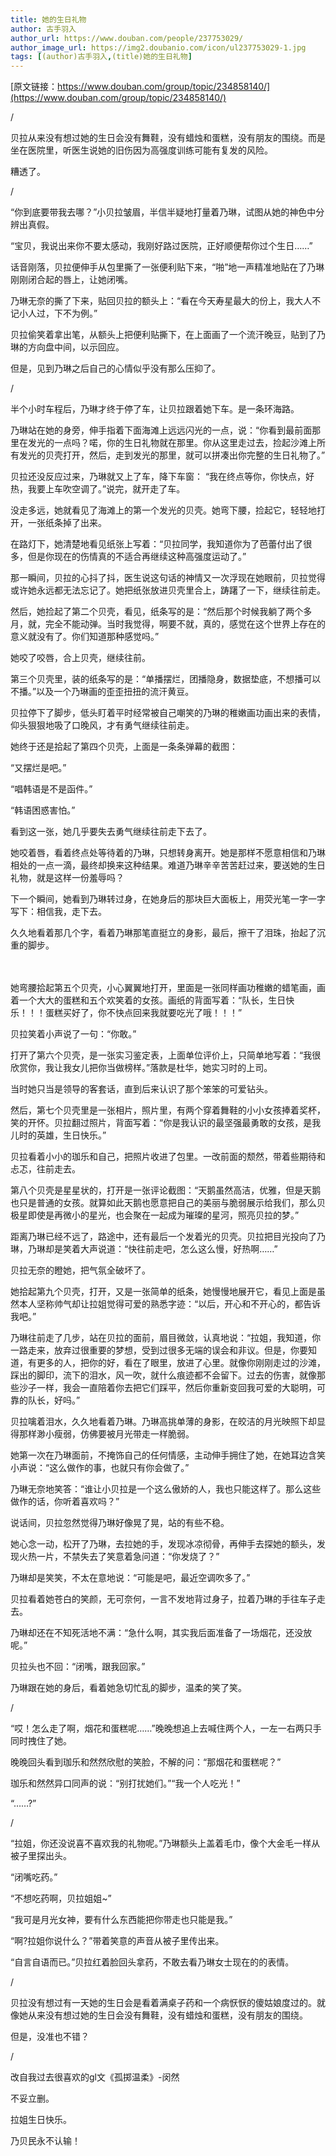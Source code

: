 ```yaml
---
title: 她的生日礼物
author: 古手羽入
author_url: https://www.douban.com/people/237753029/
author_image_url: https://img2.doubanio.com/icon/ul237753029-1.jpg
tags: [(author)古手羽入,(title)她的生日礼物]
---
```


[原文链接：https://www.douban.com/group/topic/234858140/](https://www.douban.com/group/topic/234858140/)

/

贝拉从来没有想过她的生日会没有舞鞋，没有蜡烛和蛋糕，没有朋友的围绕。而是坐在医院里，听医生说她的旧伤因为高强度训练可能有复发的风险。


糟透了。

<!--truncate-->


/

“你到底要带我去哪？”小贝拉皱眉，半信半疑地打量着乃琳，试图从她的神色中分辨出真假。

“宝贝，我说出来你不要太感动，我刚好路过医院，正好顺便帮你过个生日……”

话音刚落，贝拉便伸手从包里撕了一张便利贴下来，“啪”地一声精准地贴在了乃琳刚刚闭合起的唇上，让她闭嘴。

乃琳无奈的撕了下来，贴回贝拉的额头上：“看在今天寿星最大的份上，我大人不记小人过，下不为例。”

贝拉偷笑着拿出笔，从额头上把便利贴撕下，在上面画了一个流汗晚豆，贴到了乃琳的方向盘中间，以示回应。

但是，见到乃琳之后自己的心情似乎没有那么压抑了。



/



半个小时车程后，乃琳才终于停了车，让贝拉跟着她下车。是一条环海路。



乃琳站在她的身旁，伸手指着下面海滩上远远闪光的一点，说：“你看到最前面那里在发光的一点吗？喏，你的生日礼物就在那里。你从这里走过去，捡起沙滩上所有发光的贝壳打开，然后，走到发光的那里，就可以拼凑出你完整的生日礼物了。”

贝拉还没反应过来，乃琳就又上了车，降下车窗： “我在终点等你，你快点，好热，我要上车吹空调了。”说完，就开走了车。



没走多远，她就看见了海滩上的第一个发光的贝壳。她弯下腰，捡起它，轻轻地打开，一张纸条掉了出来。

在路灯下，她清楚地看见纸张上写着：“贝拉同学，我知道你为了芭蕾付出了很多，但是你现在的伤情真的不适合再继续这种高强度运动了。”

那一瞬间，贝拉的心抖了抖，医生说这句话的神情又一次浮现在她眼前，贝拉觉得或许她永远都无法忘记了。她把纸张放进贝壳里合上，踌躇了一下，继续往前走。



然后，她捡起了第二个贝壳，看见，纸条写的是：“然后那个时候我躺了两个多月，就，完全不能动弹。当时我觉得，啊要不就，真的，感觉在这个世界上存在的意义就没有了。你们知道那种感觉吗。”

她咬了咬唇，合上贝壳，继续往前。



第三个贝壳里，装的纸条写的是：“单播摆烂，团播隐身，数据垫底，不想播可以不播。”以及一个乃琳画的歪歪扭扭的流汗黄豆。

贝拉停下了脚步，低头盯着平时经常被自己嘲笑的乃琳的稚嫩画功画出来的表情，仰头狠狠地吸了口晚风，才有勇气继续往前走。



她终于还是拾起了第四个贝壳，上面是一条条弹幕的截图：

“又摆烂是吧。”

“唱韩语是不是函件。”

“韩语困惑害怕。”



看到这一张，她几乎要失去勇气继续往前走下去了。

她咬着唇，看着终点处等待着的乃琳，只想转身离开。她是那样不愿意相信和乃琳相处的一点一滴，最终却换来这种结果。难道乃琳辛辛苦苦赶过来，要送她的生日礼物，就是这样一份羞辱吗？



下一个瞬间，她看到乃琳转过身，在她身后的那块巨大面板上，用荧光笔一字一字写下：相信我，走下去。



久久地看着那几个字，看着乃琳那笔直挺立的身影，最后，擦干了泪珠，抬起了沉重的脚步。

　　

她弯腰拾起第五个贝壳，小心翼翼地打开，里面是一张同样画功稚嫩的蜡笔画，画着一个大大的蛋糕和五个欢笑着的女孩。画纸的背面写着：“队长，生日快乐！！！蛋糕买好了，你不快点回来我就要吃光了哦！！！”

贝拉笑着小声说了一句：“你敢。”



打开了第六个贝壳，是一张实习鉴定表，上面单位评价上，只简单地写着：“我很欣赏你，我让我女儿把你当做榜样。”落款是杜华，她实习时的上司。

当时她只当是领导的客套话，直到后来认识了那个笨笨的可爱钻头。



然后，第七个贝壳里是一张相片，照片里，有两个穿着舞鞋的小小女孩捧着奖杯，笑的开怀。贝拉翻过照片，背面写着：“你是我认识的最坚强最勇敢的女孩，是我儿时的英雄，生日快乐。”

贝拉看着小小的珈乐和自己，把照片收进了包里。一改前面的颓然，带着些期待和忐忑，往前走去。



第八个贝壳是星星状的，打开是一张评论截图：“天鹅虽然高洁，优雅，但是天鹅也只是普通的女孩。就算如此天鹅也愿意把自己的美丽与脆弱展示给我们，那么贝极星即使是再微小的星光，也会聚在一起成为璀璨的星河，照亮贝拉的梦。”



距离乃琳已经不远了，路途中，还有最后一个发着光的贝壳。贝拉把目光投向了乃琳，乃琳却是笑着大声说道：“快往前走吧，怎么这么慢，好热啊……”

贝拉无奈的瞪她，把气氛全破坏了。



她拾起第九个贝壳，打开，又是一张简单的纸条，她慢慢地展开它，看见上面是虽然本人坚称帅气却让拉姐觉得可爱的熟悉字迹：“以后，开心和不开心的，都告诉我吧。”

乃琳往前走了几步，站在贝拉的面前，眉目微敛，认真地说：“拉姐，我知道，你一路走来，放弃过很重要的梦想，受到过很多无端的误会和非议。但是，你要知道，有更多的人，把你的好，看在了眼里，放进了心里。就像你刚刚走过的沙滩，踩出的脚印，流下的泪水，风一吹，就什么痕迹都不会留下。过去的伤害，就像那些沙子一样，我会一直陪着你去把它们踩平，然后你重新变回我可爱的大聪明，可靠的队长，好吗。”　　



贝拉噙着泪水，久久地看着乃琳。乃琳高挑单薄的身影，在皎洁的月光映照下却显得那样渺小瘦弱，仿佛要被月光带走一样脆弱。

她第一次在乃琳面前，不掩饰自己的任何情感，主动伸手拥住了她，在她耳边含笑小声说：“这么做作的事，也就只有你会做了。”

乃琳无奈地笑答：“谁让小贝拉是一个这么傲娇的人，我也只能这样了。那么这些做作的话，你听着喜欢吗？”



说话间，贝拉忽然觉得乃琳好像晃了晃，站的有些不稳。

她心念一动，松开了乃琳，去拉她的手，发现冰凉彻骨，再伸手去探她的额头，发现火热一片，不禁失去了笑意着急问道：“你发烧了？”

乃琳却是笑笑，不太在意地说：“可能是吧，最近空调吹多了。”



贝拉看着她苍白的笑颜，无可奈何，一言不发地背过身子，拉着乃琳的手往车子走去。

乃琳却还在不知死活地不满：“急什么啊，其实我后面准备了一场烟花，还没放呢。”



贝拉头也不回：“闭嘴，跟我回家。”

乃琳跟在她的身后，看着她急切忙乱的脚步，温柔的笑了笑。



/

“哎！怎么走了啊，烟花和蛋糕呢……”晚晚想追上去喊住两个人，一左一右两只手同时拽住了她。

晚晚回头看到珈乐和然然欣慰的笑脸，不解的问：“那烟花和蛋糕呢？”

珈乐和然然异口同声的说：“别打扰她们。”“我一个人吃光！”

“……?”



/

“拉姐，你还没说喜不喜欢我的礼物呢。”乃琳额头上盖着毛巾，像个大金毛一样从被子里探出头。

“闭嘴吃药。”

“不想吃药啊，贝拉姐姐~”

“我可是月光女神，要有什么东西能把你带走也只能是我。”

“啊?拉姐你说什么？”带着笑意的声音从被子里传出来。

“自言自语而已。”贝拉红着脸回头拿药，不敢去看乃琳女士现在的的表情。



/

贝拉没有想过有一天她的生日会是看着满桌子药和一个病恹恹的傻姑娘度过的。就像她从来没有想过她的生日会没有舞鞋，没有蜡烛和蛋糕，没有朋友的围绕。

但是，没准也不错？



/



改自我过去很喜欢的gl文《孤掷温柔》-闵然



不妥立删。



拉姐生日快乐。



乃贝民永不认输！